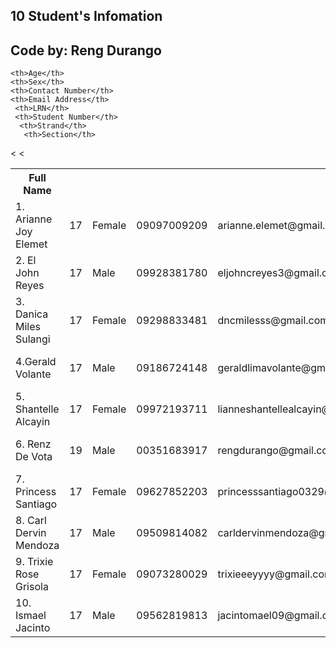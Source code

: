 <!DOCTYPE html>
<html>
<head>
<style>
  
table, th, td {
  border: 1px solid black;
  border-collapse: collapse;
}

tr:nth-child(even) {
  background-color: rgba(255,0,255,0.5);
}

th:nth-child(even),td:nth-child(even) {
  background-color: rgba(255,255,0,0.7);
}
</style>
</head>
<body>



 
<h2>10 Student's Infomation</h2>
<h2>Code by: Reng Durango</h2>

<table style="width:100%">
  <tr>
    <th>Full Name</th>
    
    <th>Age</th>
    <th>Sex</th>
    <th>Contact Number</th>
    <th>Email Address</th>
     <th>LRN</th>
     <th>Student Number</th>
      <th>Strand</th>
       <th>Section</th>
  </tr>
  <tr>
    <td>1. Arianne Joy Elemet</td>
    <td>17</td>
    <td>Female</td>
    <td>09097009209</td>
    <td>arianne.elemet@gmail.com</td>
    <td>104730130039</td>
    <td>2023-1003-ICB</td>
    <td>TVL-ICT</td>
    <td>1-Mark</td>
  </tr>
  <tr>
    <td>2. El John Reyes</td>
<td>17</td>
<td>Male</td>
<td>09928381780</td>
<td>eljohncreyes3@gmail.com</td>
 <td>104783130110</td>
<td>2023-0262-ICB</td>
<td>TVL-ICT</td>
<td>1-Mark</td>

  </tr>
   <tr>
    <td>3. Danica Miles Sulangi</td>
    <td>17</td>
    <td>Female</td>
    <td>09298833481 </td>
    <td>dncmilesss@gmail.com</td>
     <td>104882120095</td>
    <td>2023-0554-ICB</td>
   <td>TVL-ICT</td>
    <td>1-Mark</td>
  </tr>
   <tr>
    <td>4.Gerald Volante</td>
<td>17</td>
<td>Male</td>
<td>09186724148</td>
<td>geraldlimavolante@gmail.com
   <td>104735120101</td>
  <td>2023-1035-ICB</td>
   <td>TVL-ICT</td>
    <td>1-Mark</td>
    <
  </tr>
   <tr>
    <td>5. Shantelle Alcayin</td>
    <td>17</td>
    <td>Female</td>
    <td>09972193711</td>
    <td>lianneshantellealcayin@gmail.com</td>
     <td>104929120070</td>
    <td>2023-0199-ICB</td>
    <td>TVL-ICT</td>
    <td>1-Mark</td>
  </tr>
   <tr>
    <td>6. Renz De Vota</td>
    <td>19</td>
    <td>Male</td>
    <td>00351683917</td>
    <td>rengdurango@gmail.com</td>
     <td>136446100185</td>
    <td>2023-0174-ICB</td>
    <td>TVL-ICT</td>
    <td>1-Mark</td>
  </tr>
   <tr>
    < <td>7. Princess Santiago</td>
    <td>17</td>
    <td>Female</td>
    <td>09627852203</td>
    <td>princesssantiago0329@gmail.com</td>
     <td>158522120060</td>
    <td>2023-0228-ICB</td>
    <td>TVL-ICT</td>
    <td>1-Mark</td>
</td>
    
  </tr>
   <tr>
    <td>8. Carl Dervin Mendoza</td>
    <td>17</td>
    <td>Male</td>
    <td>09509814082</td>
    <td>carldervinmendoza@gmail.com</td>
     <td>104736120117</td>
    <td>2023-0212-ICB</td>
    <td>TVL-ICT</td>
    <td>1-Mark</td>
  </tr>
   <tr>
    <td>9. Trixie Rose Grisola</td>
    <td>17</td>
    <td>Female</td>
    <td>09073280029</td>
    <td>trixieeeyyyy@gmail.com</td>
     <td>121879120025</td>
    <td>2023-0823-ICB</td>
    <td>TVL-ICT</td>
    <td>1-Mark</td>
  </tr>
   <tr>
    <td>10. Ismael Jacinto</td>
<td>17</td>
<td>Male</td>
<td>09562819813</td>
<td>jacintomael09@gmail.com</td>
 <td>158502130019</td>
<td>2023-0607-ICB</td>
<td>TVL-ICT</td>
<td>1-Mark</td>
  </tr>

